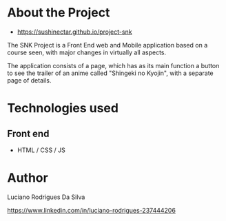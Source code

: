 # About the Project

- https://sushinectar.github.io/project-snk

The SNK Project is a Front End web and Mobile application based on a course seen, with major changes in virtually all aspects.

The application consists of a page, which has as its main function a button to see the trailer of an anime called "Shingeki no Kyojin", with a separate page of details.

# Technologies used
## Front end
- HTML / CSS / JS 

# Author

Luciano Rodrigues Da Silva

https://www.linkedin.com/in/luciano-rodrigues-237444206
